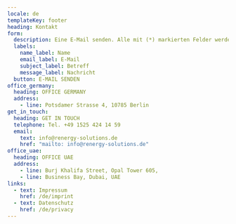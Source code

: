 ```yaml
---
locale: de
templateKey: footer
heading: Kontakt
form:
  description: Eine E-Mail senden. Alle mit (*) markierten Felder werden benötigt.
  labels:
    name_label: Name
    email_label: E-Mail
    subject_label: Betreff
    message_label: Nachricht
  button: E-MAIL SENDEN
office_germany:
  heading: OFFICE GERMANY
  address:
    - line: Potsdamer Strasse 4, 10785 Berlin
get_in_touch:
  heading: GET IN TOUCH
  telephone: Tel. +49 1525 424 14 59
  email:
    text: info@renergy-solutions.de
    href: "mailto: info@renergy-solutions.de"
office_uae:
  heading: OFFICE UAE
  address:
    - line: Burj Khalifa Street, Opal Tower 605,
    - line: Business Bay, Dubai, UAE
links:
  - text: Impressum
    href: /de/imprint
  - text: Datenschutz
    href: /de/privacy
---
```

